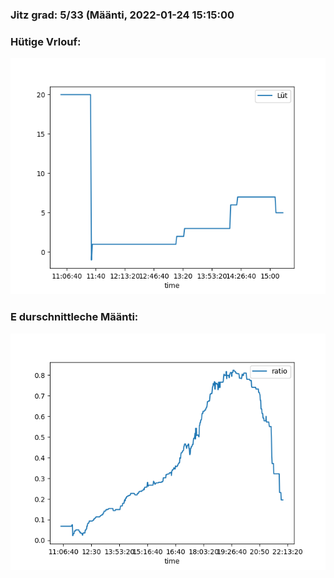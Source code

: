 ### Jitz grad: 5/33 (Määnti, 2022-01-24 15:15:00

### Hütige Vrlouf:
![Graph](Today.png)

### E durschnittleche Määnti:
![Graph](Määnti.png)